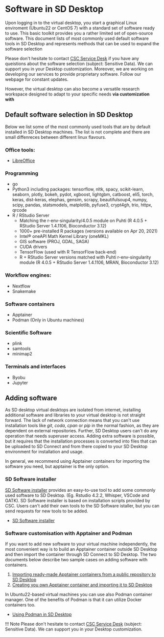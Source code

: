 # Software in SD Desktop

Upon logging in to the virtual desktop, you start a graphical Linux enviroment (Ubuntu22 or CentOS 7) with a standard set of software ready to use. This basic toolkit provides you a rather limited set of open-source software. This document lists of most commonly used default software tools in SD Desktop and represents methods that can be used to expand the software selection

Please don't hesitate to contact [CSC Service Desk](../../support/contact.md) if you have any queistions about the software selection (subject: Sensitive Data). We can support you in your Desktop customization. Moreover, we are working on developing our services to provide proprietary software. Follow our webpage for constant updates. 

However, the virtual desktop can also become a versatile research workspace designed to adapt to your specific needs **via customization with**


## Default software selection in SD Desktop

Below we list some of the most commonly used tools that are by default installed in SD Desktop machines.
The list is not complete and there are small diffenreces between different linux flavours.

   ### Office tools:
   - [LibreOffice](https://en.wikipedia.org/wiki/LibreOffice)

   ### Programming
  - go
  - Python3 including packages: tensorflow, nltk, spacy, scikit-learn, seaborn, plotly, bokeh, pydot, xgboost, lightgbm, catboost, eli5, torch, keras, dist-keras, elephas, gensim, scrapy, beautifulsoup4, numpy, scipy, pandas, statsmodels, matplotlib, pyfuse3, crypt4gh, trio, httpx, qrcode
  - R / RStudio Server
     - Matching the r-env-singularity/4.0.5 module on Puhti (R 4.0.5 + RStudio Server 1.4.1106, Bioconductor 3.12)
     - 1000+ pre-installed R packages (versions available on Apr 20, 2021)
     - Intel® oneAPI Math Kernel Library (oneMKL)
     - GIS software (PROJ, GDAL, SAGA)
     - CUDA drivers
     - TensorFlow (used with R TensorFlow back-end)
     - R + RStudio Server versions matched with Puhti r-env-singularity module (R 4.0.5 + RStudio Server 1.4.1106, MRAN, Bioconductor 3.12)  

   ### Workflow engines:
   - Nextflow
   - Snakemake

   ### Software containers
   - Apptainer
   - Podman (Only in Ubuntu machines)

   ### Scientific Software
   - plink
   - samtools
   - minimap2

   ### Terminals and interfaces
   - Byobu
   - Jupyter


## Adding software

As SD desktop virtual desktops are isolated from internet, installing additional software and libraries to your virtual desktop is not straight forward. The lack of network connection means that you can't use installation tools like _git_, _coda_, _cpan_ or _pip_ in the normal fashion, as they are dependent on external repositories. Further, SD Desktop users can't do any operation that needs superuser access. Adding extra software is possible, but it requires that the installation processes is converted into files that can be uploaded to SD Connect and from there copied to your SD Desktop environment for installation and usage.

In general, we recommend using Apptainer containers for importing the software you need, but apptainer is the only option.

### SD Software installer

[SD Software installer](./tutorials/sd-software-installer.md) provides an easy-to-use tool to add some commonly used software to SD Desktop. (Eg. Rstudio 4.2.2, Whisper, VSCode and GATK). SD Software installer is based on installation scripts provided by CSC. Users can't add their own tools to the SD Software istaller, but you can send requests for new tools to be added. 
   - [SD Software installer](./tutorials/sd-software-installer.md)
 
   
### Software customisation with Apptainer and Podman

If you want to add new software to your virtual machine independently, the most convenient way is to build an Apptainer container outside SD Desktop and then import the container through SD Connect to SD Desktop. The two documents below describe two sample cases on adding software with containers.

   1. [Importing ready-made Apptainer containers from a public repository to SD Desktop](./sd-desktop-singularity.md)
   2. [Creating you own Apptainer container and importing it to SD Desktop](./creating_containers.md)

In Ubuntu22-based virtual machines you can use also Podman container manager. One of the benefits of Podman is that it can utilize Docker containers too.

*   [Using Podman in SD Desktop](./tutorials/podman-in-sd-desktop.md)


!!! Note
    Please don't hesitate to contact [CSC Service Desk](../../support/contact.md) (subject: Sensitive Data). We can support you in your Desktop customization. 
